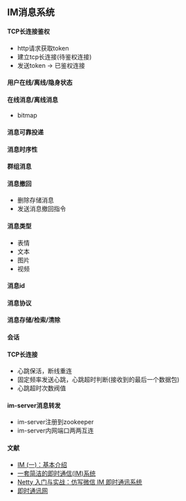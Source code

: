 ## IM消息系统

#### TCP长连接鉴权

* http请求获取token
* 建立tcp长连接(待鉴权连接)
* 发送token -> 已鉴权连接

#### 用户在线/离线/隐身状态

#### 在线消息/离线消息

* bitmap

#### 消息可靠投递

#### 消息时序性

#### 群组消息

#### 消息撤回

* 删除存储消息
* 发送消息撤回指令

#### 消息类型

* 表情
* 文本
* 图片
* 视频

#### 消息id

#### 消息协议

#### 消息存储/检索/清除

#### 会话

#### TCP长连接

* 心跳保活，断线重连
* 固定频率发送心跳，心跳超时判断(接收到的最后一个数据包)
* 心跳超时次数阀值

#### im-server消息转发

* im-server注册到zookeeper
* im-server内网端口两两互连

#### 文献

* [IM (一)：基本介绍](https://www.jianshu.com/p/38e127cb03ec)
* [一套简洁的即时通信(IM)系统](https://kb.cnblogs.com/page/541190/)
* [Netty 入门与实战：仿写微信 IM 即时通讯系统](https://juejin.im/book/5b4bc28bf265da0f60130116)
* [即时通讯网](http://www.52im.net/)
